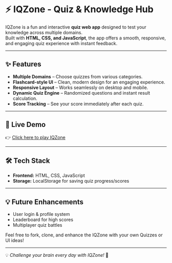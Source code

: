# ⚡ IQZone - Quiz & Knowledge Hub  

IQZone is a fun and interactive **quiz web app** designed to test your knowledge across multiple domains.  
Built with **HTML, CSS, and JavaScript**, the app offers a smooth, responsive, and engaging quiz experience with instant feedback.  

---

## ✨ Features  
-  **Multiple Domains** – Choose quizzes from various categories.  
-  **Flashcard-style UI** – Clean, modern design for an engaging experience.  
-  **Responsive Layout** – Works seamlessly on desktop and mobile.  
-  **Dynamic Quiz Engine** – Randomized questions and instant result calculation.  
-  **Score Tracking** – See your score immediately after each quiz.  

---
## 🚀 Live Demo  
👉 [Click here to play IQZone](https://laralinciya.github.io/IQZone-App/)


---

## 🛠️ Tech Stack  
- **Frontend:** HTML, CSS, JavaScript  
- **Storage:** LocalStorage for saving quiz progress/scores  

  
---

## 💡 Future Enhancements  
-  User login & profile system  
-  Leaderboard for high scores  
-  Multiplayer quiz battles

Feel free to fork, clone, and enhance the IQZone with your own Quizzes or UI ideas!

---
💡 *Challenge your brain every day with IQZone!* 🧠

